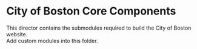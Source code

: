 # City of Boston Core Components #

This director contains the submodules required to build the City of Boston website.    
Add custom modules into this folder. 